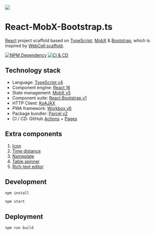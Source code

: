![](src/image/logo.png)

# React-MobX-Bootstrap.ts

[React][1] project scaffold based on [TypeScript][2], [MobX][3] & [Bootstrap][4],
which is inspired by [WebCell scaffold][5].

[![NPM Dependency](https://david-dm.org/idea2app/React-MobX-Bootstrap-ts.svg)][6]
[![CI & CD](https://github.com/idea2app/React-MobX-Bootstrap-ts/workflows/CI%20&%20CD/badge.svg)][7]

## Technology stack

-   Language: [TypeScript v4][2]
-   Component engine: [React 16][1]
-   State management: [MobX v5][3]
-   Component suite: [React Bootstrap v1][8]
-   HTTP Client: [KoAJAX][9]
-   PWA framework: [Workbox v6][10]
-   Package bundler: [Parcel v2][11]
-   CI / CD: GitHub [Actions][12] + [Pages][13]

## Extra components

1. [Icon](src/component/Icon.tsx)
2. [Time distance](src/component/TimeDistance.tsx)
3. [Nameplate](src/component/Nameplate.tsx)
4. [Table spinner](src/component/TableSpinner.tsx)
5. [Rich-text editor][14]

## Development

```shell
npm install

npm start
```

## Deployment

```shell
npm run build
```

[1]: https://reactjs.org/
[2]: https://www.typescriptlang.org/
[3]: https://mobx.js.org/
[4]: https://getbootstrap.com/
[5]: https://github.com/EasyWebApp/scaffold
[6]: https://david-dm.org/idea2app/React-MobX-Bootstrap-ts
[7]: https://github.com/idea2app/React-MobX-Bootstrap-ts/actions
[8]: https://react-bootstrap.github.io/
[9]: https://github.com/EasyWebApp/KoAJAX
[10]: https://developers.google.com/web/tools/workbox
[11]: https://parceljs.org
[12]: https://github.com/features/actions
[13]: https://pages.github.com/
[14]: https://github.com/idea2app/React-Bootstrap-editor
